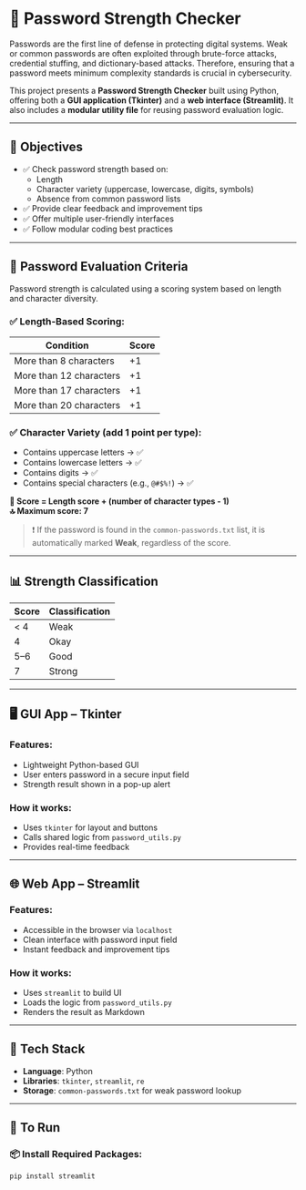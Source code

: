 # 🔐 Password Strength Checker

Passwords are the first line of defense in protecting digital systems. Weak or common passwords are often exploited through brute-force attacks, credential stuffing, and dictionary-based attacks. Therefore, ensuring that a password meets minimum complexity standards is crucial in cybersecurity.

This project presents a **Password Strength Checker** built using Python, offering both a **GUI application (Tkinter)** and a **web interface (Streamlit)**. It also includes a **modular utility file** for reusing password evaluation logic.

---

## 🎯 Objectives

- ✅ Check password strength based on:
  - Length
  - Character variety (uppercase, lowercase, digits, symbols)
  - Absence from common password lists
- ✅ Provide clear feedback and improvement tips
- ✅ Offer multiple user-friendly interfaces
- ✅ Follow modular coding best practices

---

## 🧪 Password Evaluation Criteria

Password strength is calculated using a scoring system based on length and character diversity.

### ✅ Length-Based Scoring:

| Condition                   | Score |
|----------------------------|-------|
| More than 8 characters     | +1    |
| More than 12 characters    | +1    |
| More than 17 characters    | +1    |
| More than 20 characters    | +1    |

### ✅ Character Variety (add 1 point per type):

- Contains uppercase letters → ✅  
- Contains lowercase letters → ✅  
- Contains digits → ✅  
- Contains special characters (e.g., `@#$%!`) → ✅  

**🎯 Score = Length score + (number of character types - 1)**  
**🔝 Maximum score: 7**

> ❗ If the password is found in the `common-passwords.txt` list, it is automatically marked **Weak**, regardless of the score.

---

## 📊 Strength Classification

| Score | Classification |
|-------|----------------|
| < 4   | Weak           |
| 4     | Okay           |
| 5–6   | Good           |
| 7     | Strong         |

---

## 🖥️ GUI App – Tkinter

### Features:
- Lightweight Python-based GUI
- User enters password in a secure input field
- Strength result shown in a pop-up alert

### How it works:
- Uses `tkinter` for layout and buttons
- Calls shared logic from `password_utils.py`
- Provides real-time feedback

---

## 🌐 Web App – Streamlit

### Features:
- Accessible in the browser via `localhost`
- Clean interface with password input field
- Instant feedback and improvement tips

### How it works:
- Uses `streamlit` to build UI
- Loads the logic from `password_utils.py`
- Renders the result as Markdown

---

## 🧰 Tech Stack

- **Language**: Python
- **Libraries**: `tkinter`, `streamlit`, `re`
- **Storage**: `common-passwords.txt` for weak password lookup

---

## 🚀 To Run

### 📦 Install Required Packages:

```bash
pip install streamlit
